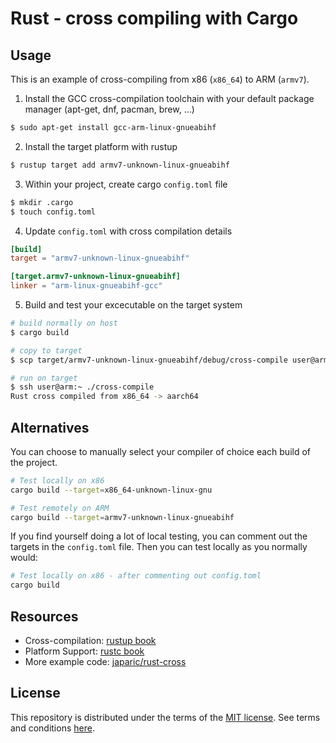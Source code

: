 # Rust - cross compiling with Cargo

## Usage

This is an example of cross-compiling from x86 (`x86_64`) to ARM (`armv7`).

1. Install the GCC cross-compilation toolchain with your default package manager (apt-get, dnf, pacman, brew, ...)

```bash
$ sudo apt-get install gcc-arm-linux-gnueabihf
```

2. Install the target platform with rustup

```bash
$ rustup target add armv7-unknown-linux-gnueabihf
```

3. Within your project, create cargo `config.toml` file

```bash
$ mkdir .cargo
$ touch config.toml
```

4. Update `config.toml` with cross compilation details

```toml
[build]
target = "armv7-unknown-linux-gnueabihf"

[target.armv7-unknown-linux-gnueabihf]
linker = "arm-linux-gnueabihf-gcc"
```

5. Build and test your excecutable on the target system

```bash
# build normally on host
$ cargo build

# copy to target
$ scp target/armv7-unknown-linux-gnueabihf/debug/cross-compile user@arm:~

# run on target
$ ssh user@arm:~ ./cross-compile
Rust cross compiled from x86_64 -> aarch64
```

## Alternatives

You can choose to manually select your compiler of choice each build of the project.

```bash
# Test locally on x86
cargo build --target=x86_64-unknown-linux-gnu

# Test remotely on ARM
cargo build --target=armv7-unknown-linux-gnueabihf
```

If you find yourself doing a lot of local testing, you can comment out the targets in the `config.toml` file. Then you can test locally as you normally would:

```bash
# Test locally on x86 - after commenting out config.toml
cargo build
```

## Resources

- Cross-compilation: [rustup book](https://rust-lang.github.io/rustup/cross-compilation.html)
- Platform Support: [rustc book](https://doc.rust-lang.org/nightly/rustc/platform-support.html)
- More example code: [japaric/rust-cross](https://github.com/japaric/rust-cross)

## License

This repository is distributed under the terms of the [MIT license](https://opensource.org/licenses/MIT). See terms and conditions [here](./LICENSE-MIT).
